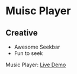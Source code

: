 # Muisc Player

## Creative
* Awesome Seekbar
* Fun to seek

Music Player: [Live Demo](https://samirdahal.info.np/MusicPlayer)
